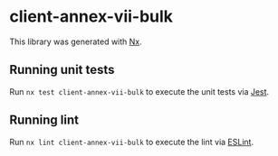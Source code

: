 # client-annex-vii-bulk

This library was generated with [Nx](https://nx.dev).

## Running unit tests

Run `nx test client-annex-vii-bulk` to execute the unit tests via [Jest](https://jestjs.io).

## Running lint

Run `nx lint client-annex-vii-bulk` to execute the lint via [ESLint](https://eslint.org/).
